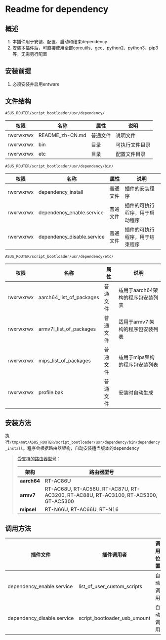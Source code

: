 # Readme for dependency

## 概述

1. 本插件用于安装、配置、启动和结束dependency
2. 安装本插件后，可直接使用全部coreutils、gcc、python2、python3、pip3等，无需另行配置

## 安装前提

1. 必须安装并启用entware

## 文件结构

`ASUS_ROUTER/script_bootloader/usr/dependency/`

| 权限      | 名称      | 属性     | 说明           |
| --------- | --------- | -------- | -------------- |
| rwxrwxrwx | README_zh-CN.md | 普通文件 | 说明文件       |
| rwxrwxrwx | bin       | 目录     | 可执行文件目录 |
| rwxrwxrwx | etc       | 目录     | 配置文件目录   |

`ASUS_ROUTER/script_bootloader/usr/dependency/bin/`

| 权限      | 名称                       | 属性     | 说明                           |
| --------- | -------------------------- | -------- | ------------------------------ |
| rwxrwxrwx | dependency_install         | 普通文件 | 插件的安装程序                 |
| rwxrwxrwx | dependency_enable.service  | 普通文件 | 插件的可执行程序，用于启动程序 |
| rwxrwxrwx | dependency_disable.service | 普通文件 | 插件的可执行程序，用于结束程序 |

`ASUS_ROUTER/script_bootloader/usr/dependency/etc/`

| 权限      | 名称                     | 属性     | 说明                              |
| --------- | ------------------------ | -------- | --------------------------------- |
| rwxrwxrwx | aarch64_list_of_packages | 普通文件 | 适用于aarch64架构的程序包安装列表 |
| rwxrwxrwx | armv7l_list_of_packages  | 普通文件 | 适用于armv7l架构的程序包安装列表  |
| rwxrwxrwx | mips_list_of_packages    | 普通文件 | 适用于mips架构的程序包安装列表    |
| rwxrwxrwx | profile.bak              | 普通文件 | 安装时自动生成                    |

## 安装方法

执行`/tmp/mnt/ASUS_ROUTER/script_bootloader/usr/dependency/bin/dependency_install`。程序会根据路由器架构，自动安装适当版本的dependency

   > [受支持的路由器型号](https://github.com/Entware/Entware/wiki/Install-on-Asus-stock-firmware)：
   >
   > | 架构        | 路由器型号                                                                         |
   > | ----------- | ---------------------------------------------------------------------------------- |
   > | **aarch64** | RT-AC86U                                                                           |
   > | **armv7**   | RT-AC68U, RT-AC56U, RT-AC87U, RT-AC3200, RT-AC88U, RT-AC3100, RT-AC5300, GT-AC5300 |
   > | **mipsel**  | RT-N66U, RT-AC66U, RT-N16                                                          |

## 调用方法

| 插件文件                   | 插件调用者                   | 调用位置 |
| -------------------------- | ---------------------------- | -------- |
| dependency_enable.service  | list_of_user_custom_scripts  | 自动调用 |
| dependency_disable.service | script_bootloader_usb_umount | 自动调用 |